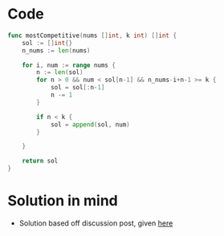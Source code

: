 Code
====

```go
func mostCompetitive(nums []int, k int) []int {
	sol := []int{}
	n_nums := len(nums)

	for i, num := range nums {
		n := len(sol)
		for n > 0 && num < sol[n-1] && n_nums-i+n-1 >= k {
			sol = sol[:n-1]
			n -= 1
		}

		if n < k {
			sol = append(sol, num)
		}

	}

	return sol
}
```

Solution in mind
================

-	Solution based off discussion post, given [here](https://leetcode.com/problems/find-the-most-competitive-subsequence/discuss/952786/JavaC++Python-One-Pass-Stack-Solution)
